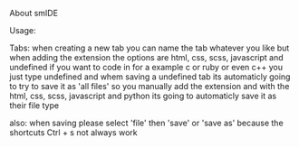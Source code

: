 About smIDE

Usage:

Tabs: when creating a new tab you can name the tab whatever you like but when adding the extension the options are html, css, scss,
javascript and undefined if you want to code in for a example c or ruby or even c++ you just type undefined and whem saving a
undefined tab its automaticly going to try to save it as 'all files' so you manually add the extension and with the
html, css, scss, javascript and python its going to automaticly save it as their file type

also:
when saving please select 'file' then 'save' or 'save as' because the shortcuts Ctrl + s not always work

